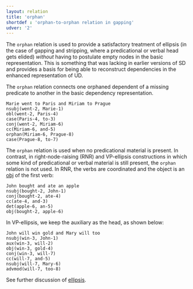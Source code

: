```yaml
---
layout: relation
title: 'orphan'
shortdef : 'orphan-to-orphan relation in gapping'
udver: '2'
---
```


The `orphan` relation is used to provide a satisfactory treatment of ellipsis (in
the case of gapping and stripping, where a predicational or verbal
head gets elided) *without* having to postulate empty nodes in the basic representation.
This is something that was lacking in earlier versions
of SD and provides a basis for being able to reconstruct dependencies
in the enhanced representation of UD.

The `orphan` relation connects one orphaned dependent of a missing predicate to another
in the basic dependency representation.

~~~ sdparse
Marie went to Paris and Miriam to Prague
nsubj(went-2, Marie-1)
obl(went-2, Paris-4)
case(Paris-4, to-3)
conj(went-2, Miriam-6)
cc(Miriam-6, and-5)
orphan(Miriam-6, Prague-8)
case(Prague-8, to-7)
~~~

The `orphan` relation is used when no predicational material is present.
In contrast, in right-node-raising (RNR) and VP-ellipsis constructions
in which some kind of predicational or verbal material is still present,
the `orphan` relation is not used. In RNR, the verbs are coordinated
and the object is an [obj]() of the first verb:

~~~ sdparse
John bought and ate an apple
nsubj(bought-2, John-1)
conj(bought-2, ate-4)
cc(ate-4, and-3)
det(apple-6, an-5)
obj(bought-2, apple-6)
~~~

In VP-ellipsis, we keep the auxiliary as the head, as shown below:

~~~ sdparse
John will win gold and Mary will too
nsubj(win-3, John-1)
aux(win-3, will-2)
obj(win-3, gold-4)
conj(win-3, will-7)
cc(will-7, and-5)
nsubj(will-7, Mary-6)
advmod(will-7, too-8)
~~~

See further discussion of [ellipsis](http://universaldependencies.org/u/overview/specific-syntax.html#ellipsis).
<!-- Interlanguage links updated Po 6. listopadu 2023, 21:43:22 CET -->
